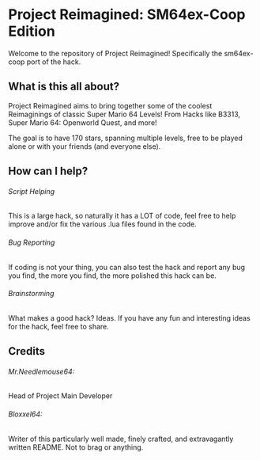 # Project Reimagined: SM64ex-Coop Edition

Welcome to the repository of Project Reimagined! Specifically the sm64ex-coop port of the hack.

## What is this all about?

Project Reimagined aims to bring together some of the coolest Reimaginings of classic Super Mario 64 Levels! From Hacks like B3313, Super Mario 64: Openworld Quest, and more!

The goal is to have 170 stars, spanning multiple levels, free to be played alone or with your friends (and everyone else).


## How can I help?

###### Script Helping

This is a large hack, so naturally it has a LOT of code, feel free to help improve and/or fix the various .lua files found in the code.


###### Bug Reporting

If coding is not your thing, you can also test the hack and report any bug you find, the more you find, the more polished this hack can be.


###### Brainstorming

What makes a good hack? Ideas. If you have any fun and interesting ideas for the hack, feel free to share.


## Credits

###### Mr.Needlemouse64:

Head of Project
Main Developer


###### Bloxxel64:

Writer of this particularly well made, finely crafted, and extravagantly written README. Not to brag or anything.
